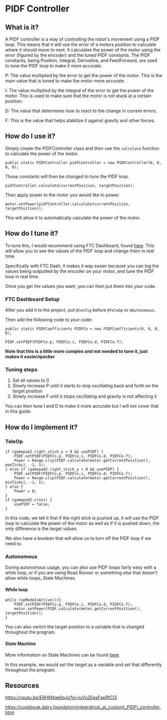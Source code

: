 # PIDF Controller

## What is it? <a href="#what" id="what"></a>

A PIDF controller is a way of controlling the robot's movement using a PIDF loop. This means that it will use the error of a motors position to calculate where it should move to next. It calculates the power of the motor using the error (figured by the encoder) and the tuned PIDF constants. The PIDF constants, being Position, Integral, Derivative, and FeedForward, are used to tune the PIDF loop to make it more accurate.

P: The value multiplied by the error to get the power of the motor. This is the main value that is tuned to make the motor more accurate.

I: The value multiplied by the integral of the error to get the power of the motor. This is used to make sure that the motor is not stuck at a certain position.

D: The value that determines how to react to the change in current errors.

F: This is the value that helps stabilize it against gravity and other forces.

## How do I use it? <a href="#use" id="use"></a>

Simply create the PIDFController class and then use the `calculate` function to calculate the power of the motor.

`public static PIDFController pidfController = new PIDFController(0, 0, 0, 0);`

Those constants will then be changed to tune the PIDF loop.

`pidfController.calculate(currentPosition, targetPosition);`

Then apply power to the motor you would like to power.

`motor.setPower(pidfController.calculate(currentPosition, targetPosition));`

This will allow it to automatically calculate the power of the motor.

## How do I tune it? <a href="#tune" id="tune"></a>

To tune this, I would recommend using FTC Dashboard, found [here](https://acmerobotics.github.io/ftc-dashboard/). This will allow you to see the values of the PIDF loop and change them in real time.

Specifically with FTC Dash, it makes it way easier because you can log the values being outputted by the encoder on your motor, and tune the PIDF loop in real time.

Once you get the values you want, you can then put them into your code.

### FTC Dashboard Setup

After you add it to the project, put `@Config` before `@TeleOp` or `@Autonomous`.

Then add the following code to your code:

`public static PIDFCoefficients PIDFCo = new PIDFCoefficients(0, 0, 0, 0);`

`PIDF.setPIDF(PIDFCo.p, PIDFCo.i, PIDFCo.d, PIDFCo.f);`

**Note that this is a little more complex and not needed to tune it, just makes it easier/quicker**

### Tuning steps

1. Set all values to 0
2. Slowly increase P until it starts to stop oscillating back and forth on the target position
3. Slowly increase F until it stops oscillating and gravity is not affecting it

You can then tune I and D to make it more accurate but I will not cover that in this guide.

## How do I implement it? <a href="#implement" id="implement"></a>

### TeleOp

```
if (gamepad2.right_stick_y < 0 && usePIDF) {
    PIDF.setPIDF(PIDFCo.p, PIDFCo.i, PIDFCo.d, PIDFCo.f);
    Power = Range.clip(PIDF.calculate(motor.getCurrentPosition(), maxTicks), -1, 1);
} else if (gamepad2.right_stick_y > 0 && usePIDF) {
    PIDF.setPIDF(PIDFCo.p, PIDFCo.i, PIDFCo.d, PIDFCo.f);
    Power = Range.clip(PIDF.calculate(motor.getCurrentPosition(), minTicks), -1, 1);
} else {
    Power = 0;
}
if (gamepad2.cross) {
    usePIDF = false;
}
```

In this code, we tell it that if the right stick is pushed up, it will use the PIDF loop to calculate the power of the motor as well as if it is pushed down, the only difference is the target values.

We also have a boolean that will allow us to turn off the PIDF loop if we need to.

### Autonomous

During autonomous usage, you can also use PIDF loops fairly easy with a while loop, or if you are using Road Runner or something else that doesn't allow while loops, State Machines.

#### While loop

```
while (opModeIsActive()){
    PIDF.setPIDF(PIDFCo.p, PIDFCo.i, PIDFCo.d, PIDFCo.f);
    motor.setPower(PIDF.calculate(motor.getCurrentPosition(), targetPosition));
}
```

You can also switch the target position to a variable that is changed throughout the program.

#### State Machine

More information on State Machines can be found [here](statemachine.md).

In this example, we would set the target as a variable and set that differently throughout the program.

## Resources <a href="#resources" id="resources"></a>

https://youtu.be/E6H6Nqe6qJo?si=luVu2EeaFapRfCl3

https://cookbook.dairy.foundation/integrating\_a\_custom\_PIDF\_controller.html
